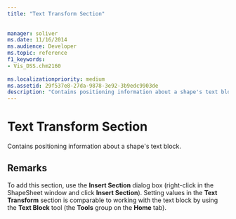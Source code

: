```yaml
---
title: "Text Transform Section"
 
 
manager: soliver
ms.date: 11/16/2014
ms.audience: Developer
ms.topic: reference
f1_keywords:
- Vis_DSS.chm2160
 
ms.localizationpriority: medium
ms.assetid: 29f537e8-27da-9878-3e92-3b9edc9903de
description: "Contains positioning information about a shape's text block."
---
```


# Text Transform Section

Contains positioning information about a shape's text block.
  
## Remarks

To add this section, use the **Insert Section** dialog box (right-click in the ShapeSheet window and click **Insert Section**). Setting values in the **Text Transform** section is comparable to working with the text block by using the **Text Block** tool (the **Tools** group on the **Home** tab). 
  


